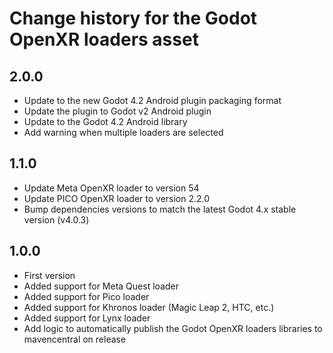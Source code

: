 # Change history for the Godot OpenXR loaders asset

## 2.0.0
- Update to the new Godot 4.2 Android plugin packaging format
- Update the plugin to Godot v2 Android plugin
- Update to the Godot 4.2 Android library
- Add warning when multiple loaders are selected

## 1.1.0
- Update Meta OpenXR loader to version 54
- Update PICO OpenXR loader to version 2.2.0
- Bump dependencies versions to match the latest Godot 4.x stable version (v4.0.3)

## 1.0.0
- First version
- Added support for Meta Quest loader
- Added support for Pico loader
- Added support for Khronos loader (Magic Leap 2, HTC, etc.)
- Added support for Lynx loader
- Add logic to automatically publish the Godot OpenXR loaders libraries to mavencentral on release
